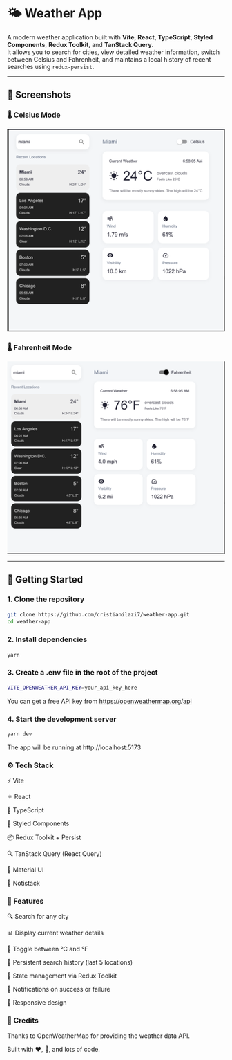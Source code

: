 # 🌤️ Weather App

A modern weather application built with **Vite**, **React**, **TypeScript**, **Styled Components**, **Redux Toolkit**, and **TanStack Query**.  
It allows you to search for cities, view detailed weather information, switch between Celsius and Fahrenheit, and maintains a local history of recent searches using `redux-persist`.

---

## 📸 Screenshots

### 🌡️ Celsius Mode  
![Celsius](./screenshots/celsius-view.png)

### 🌡️ Fahrenheit Mode  
![Fahrenheit](./screenshots/fahrenheit-view.png)

---

## 🚀 Getting Started

### 1. Clone the repository

```bash
git clone https://github.com/cristianilazi7/weather-app.git
cd weather-app
```

### 2. Install dependencies

```bash
yarn
```

### 3. Create a .env file in the root of the project
```bash
VITE_OPENWEATHER_API_KEY=your_api_key_here
```

You can get a free API key from https://openweathermap.org/api

### 4. Start the development server
```bash
yarn dev
```

The app will be running at http://localhost:5173

### ⚙️ Tech Stack
  ⚡️ Vite

  ⚛️ React

  🔐 TypeScript

  💅 Styled Components

  📦 Redux Toolkit + Persist

  🔍 TanStack Query (React Query)

  💨 Material UI

  🔔 Notistack

### 🧩 Features
  🔍 Search for any city

  📊 Display current weather details

  🔄 Toggle between °C and °F

  💾 Persistent search history (last 5 locations)

  🧠 State management via Redux Toolkit

  🔔 Notifications on success or failure

  📱 Responsive design

### 🙌 Credits
Thanks to OpenWeatherMap for providing the weather data API.

Built with ❤️, 🍪, and lots of code.





